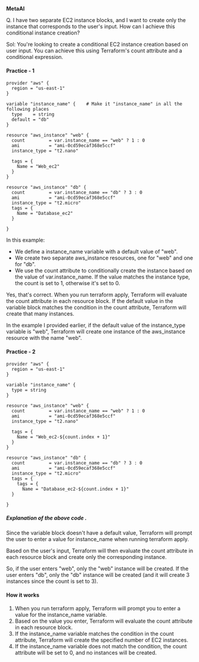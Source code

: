 **MetaAI**

Q. I have two separate EC2 instance blocks, and I want to create only the instance that corresponds to the user's input. How can I achieve this conditional instance creation?



Sol: You're looking to create a conditional EC2 instance creation based on user input. You can achieve this using Terraform's count attribute and a conditional expression.

#### Practice - 1


```
provider "aws" {
  region = "us-east-1"
}

variable "instance_name" {    # Make it "instance_name" in all the following places
  type    = string
  default = "db"
}

resource "aws_instance" "web" {
  count         = var.instance_name == "web" ? 1 : 0
  ami           = "ami-0cd59ecaf368e5ccf"
  instance_type = "t2.nano"

  tags = {
    Name = "Web_ec2"
  }
}

resource "aws_instance" "db" {
  count         = var.instance_name == "db" ? 3 : 0
  ami           = "ami-0cd59ecaf368e5ccf"
  instance_type = "t2.micro"
  tags = {
    Name = "Database_ec2"
  }

}
```


In this example:

- We define a instance_name variable with a default value of "web".
- We create two separate aws_instance resources, one for "web" and one for "db".
- We use the count attribute to conditionally create the instance based on the value of var.instance_name. If the value matches the instance type, the count is set to 1, otherwise it's set to 0.


Yes, that's correct. When you run terraform apply, Terraform will evaluate the count attribute in each resource block. If the default value in the variable block matches the condition in the count attribute, Terraform will create that many instances.

In the example I provided earlier, if the default value of the instance_type variable is "web", Terraform will create one instance of the aws_instance resource with the name "web".


#### Practice - 2

```
provider "aws" {
  region = "us-east-1"
}

variable "instance_name" {
  type = string
}

resource "aws_instance" "web" {
  count         = var.instance_name == "web" ? 1 : 0
  ami           = "ami-0cd59ecaf368e5ccf"
  instance_type = "t2.nano"

  tags = {
    Name = "Web_ec2-${count.index + 1}"
  }
}

resource "aws_instance" "db" {
  count         = var.instance_name == "db" ? 3 : 0
  ami           = "ami-0cd59ecaf368e5ccf"
  instance_type = "t2.micro"
  tags = {
    tags = {
      Name = "Database_ec2-${count.index + 1}"
  }

}
```


##### Explanation of the above code .

Since the variable block doesn't have a default value, Terraform will prompt the user to enter a value for instance_name when running terraform apply.

Based on the user's input, Terraform will then evaluate the count attribute in each resource block and create only the corresponding instance.

So, if the user enters "web", only the "web" instance will be created. If the user enters "db", only the "db" instance will be created (and it will create 3 instances since the count is set to 3).


#### How it works

1. When you run terraform apply, Terraform will prompt you to enter a value for the instance_name variable.
2. Based on the value you enter, Terraform will evaluate the count attribute in each resource block.
3. If the instance_name variable matches the condition in the count attribute, Terraform will create the specified number of EC2 instances.
4. If the instance_name variable does not match the condition, the count attribute will be set to 0, and no instances will be created.
